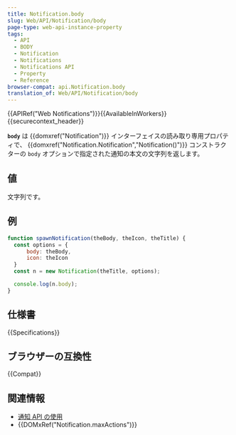 ```yaml
---
title: Notification.body
slug: Web/API/Notification/body
page-type: web-api-instance-property
tags:
  - API
  - BODY
  - Notification
  - Notifications
  - Notifications API
  - Property
  - Reference
browser-compat: api.Notification.body
translation_of: Web/API/Notification/body
---
```

{{APIRef("Web Notifications")}}{{AvailableInWorkers}}{{securecontext_header}}

**`body`** は {{domxref("Notification")}} インターフェイスの読み取り専用プロパティで、 {{domxref("Notification.Notification","Notification()")}} コンストラクターの `body` オプションで指定された通知の本文の文字列を返します。

## 値

文字列です。

## 例

```js
function spawnNotification(theBody, theIcon, theTitle) {
  const options = {
      body: theBody,
      icon: theIcon
  }
  const n = new Notification(theTitle, options);

  console.log(n.body);
}
```

## 仕様書

{{Specifications}}

## ブラウザーの互換性

{{Compat}}

## 関連情報

- [通知 API の使用](/ja/docs/Web/API/Notifications_API/Using_the_Notifications_API)
- {{DOMxRef("Notification.maxActions")}}
